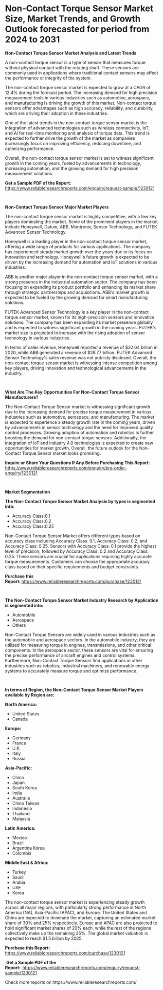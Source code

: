 <p><h1>Non-Contact Torque Sensor Market Size, Market Trends, and Growth Outlook forecasted for period from 2024 to 2031</h1></p><p><strong>Non-Contact Torque Sensor Market Analysis and Latest Trends</strong></p>
<p><p>A non-contact torque sensor is a type of sensor that measures torque without physical contact with the rotating shaft. These sensors are commonly used in applications where traditional contact sensors may affect the performance or integrity of the system.</p><p>The non-contact torque sensor market is expected to grow at a CAGR of 12.4% during the forecast period. The increasing demand for high precision measurement tools in various industries such as automotive, aerospace, and manufacturing is driving the growth of this market. Non-contact torque sensors offer advantages such as high accuracy, reliability, and durability, which are driving their adoption in these industries.</p><p>One of the latest trends in the non-contact torque sensor market is the integration of advanced technologies such as wireless connectivity, IoT, and AI for real-time monitoring and analysis of torque data. This trend is expected to further drive the growth of the market as companies increasingly focus on improving efficiency, reducing downtime, and optimizing performance.</p><p>Overall, the non-contact torque sensor market is set to witness significant growth in the coming years, fueled by advancements in technology, increasing automation, and the growing demand for high precision measurement solutions.</p></p>
<p><strong>Get a Sample PDF of the Report:&nbsp;</strong> <a href="https://www.reliableresearchreports.com/enquiry/request-sample/1230121">https://www.reliableresearchreports.com/enquiry/request-sample/1230121</a></p>
<p>&nbsp;</p>
<p><strong>Non-Contact Torque Sensor Major Market Players</strong></p>
<p><p>The non-contact torque sensor market is highly competitive, with a few key players dominating the market. Some of the prominent players in the market include Honeywell, Datum, ABB, Montronix, Sensor Technology, and FUTEK Advanced Sensor Technology. </p><p>Honeywell is a leading player in the non-contact torque sensor market, offering a wide range of products for various applications. The company has experienced steady market growth over the years due to its focus on innovation and technology. Honeywell's future growth is expected to be driven by the increasing demand for automation and IoT solutions in various industries.</p><p>ABB is another major player in the non-contact torque sensor market, with a strong presence in the industrial automation sector. The company has been focusing on expanding its product portfolio and enhancing its market share through strategic partnerships and acquisitions. ABB's market growth is expected to be fueled by the growing demand for smart manufacturing solutions.</p><p>FUTEK Advanced Sensor Technology is a key player in the non-contact torque sensor market, known for its high-precision sensors and innovative solutions. The company has been expanding its market presence globally and is expected to witness significant growth in the coming years. FUTEK's market size is projected to increase with the rising adoption of sensor technology in various industries.</p><p>In terms of sales revenue, Honeywell reported a revenue of $32.64 billion in 2020, while ABB generated a revenue of $26.77 billion. FUTEK Advanced Sensor Technology's sales revenue was not publicly disclosed. Overall, the non-contact torque sensor market is witnessing intense competition among key players, driving innovation and technological advancements in the industry.</p></p>
<p>&nbsp;</p>
<p><strong>What Are The Key Opportunities For Non-Contact Torque Sensor Manufacturers?</strong></p>
<p><p>The Non-Contact Torque Sensor market is witnessing significant growth due to the increasing demand for precise torque measurement in various industries such as automotive, aerospace, and manufacturing. The market is expected to experience a steady growth rate in the coming years, driven by advancements in sensor technology and the need for improved quality control processes. Growing adoption of automation and robotics is further boosting the demand for non-contact torque sensors. Additionally, the integration of IoT and Industry 4.0 technologies is expected to create new opportunities for market growth. Overall, the future outlook for the Non-Contact Torque Sensor market looks promising.</p></p>
<p><strong>Inquire or Share Your Questions If Any Before Purchasing This Report:</strong> <a href="https://www.reliableresearchreports.com/enquiry/pre-order-enquiry/1230121">https://www.reliableresearchreports.com/enquiry/pre-order-enquiry/1230121</a></p>
<p>&nbsp;</p>
<p><strong>Market Segmentation</strong></p>
<p><strong>The Non-Contact Torque Sensor Market Analysis by types is segmented into:</strong></p>
<p><ul><li>Accuracy Class:0.1</li><li>Accuracy Class:0.2</li><li>Accuracy Class:0.25</li></ul></p>
<p><p>Non-Contact Torque Sensor Market offers different types based on accuracy class including Accuracy Class: 0.1, Accuracy Class: 0.2, and Accuracy Class: 0.25. Sensors with Accuracy Class: 0.1 provide the highest level of precision, followed by Accuracy Class: 0.2 and Accuracy Class: 0.25. These sensors are crucial for applications requiring highly accurate torque measurements. Customers can choose the appropriate accuracy class based on their specific requirements and budget constraints.</p></p>
<p><strong>Purchase this Report:&nbsp;</strong><a href="https://www.reliableresearchreports.com/purchase/1230121">https://www.reliableresearchreports.com/purchase/1230121</a></p>
<p>&nbsp;</p>
<p><strong>The Non-Contact Torque Sensor Market Industry Research by Application is segmented into:</strong></p>
<p><ul><li>Automobile</li><li>Aerospace</li><li>Others</li></ul></p>
<p><p>Non-Contact Torque Sensors are widely used in various industries such as the automobile and aerospace sectors. In the automobile industry, they are utilized for measuring torque in engines, transmissions, and other critical components. In the aerospace sector, these sensors are vital for ensuring the precise performance of aircraft engines and control systems. Furthermore, Non-Contact Torque Sensors find applications in other industries such as robotics, industrial machinery, and renewable energy systems to accurately measure torque and optimize performance.</p></p>
<p>&nbsp;</p>
<p><strong>In terms of Region, the Non-Contact Torque Sensor Market Players available by Region are:</strong></p>
<p>
    <p> <strong> North America: </strong>
        <ul>
            <li>United States</li>
            <li>Canada</li>
        </ul>
        </p> 
    <p> <strong> Europe: </strong>
        <ul>
            <li>Germany</li>
            <li>France</li>
            <li>U.K.</li>
            <li>Italy</li>
            <li>Russia</li>
        </ul>
        </p> 
    <p> <strong> Asia-Pacific: </strong>
        <ul>
            <li>China</li>
            <li>Japan</li>
            <li>South Korea</li>
            <li>India</li>
            <li>Australia</li>
            <li>China Taiwan</li>
            <li>Indonesia</li>
            <li>Thailand</li>
            <li>Malaysia</li>
        </ul>
        </p> 
    <p> <strong> Latin America: </strong>
        <ul>
            <li>Mexico</li>
            <li>Brazil</li>
            <li>Argentina Korea</li>
            <li>Colombia</li>
        </ul>
        </p> 
    <p> <strong> Middle East & Africa: </strong>
        <ul>
            <li>Turkey</li>
            <li>Saudi</li>
            <li>Arabia</li>
            <li>UAE</li>
            <li>Korea</li>
        </ul>
    </p>
    </p>
<p><p>The non-contact torque sensor market is experiencing steady growth across all major regions, with particularly strong performance in North America (NA), Asia-Pacific (APAC), and Europe. The United States and China are expected to dominate the market, capturing an estimated market share of 30% and 25% respectively. Europe and APAC are also projected to hold significant market shares of 20% each, while the rest of the regions collectively make up the remaining 25%. The global market valuation is expected to reach $1.5 billion by 2025.</p></p>
<p><strong>Purchase this Report: </strong><a href="https://www.reliableresearchreports.com/purchase/1230121">https://www.reliableresearchreports.com/purchase/1230121</a></p>
<p>&nbsp;<strong>Get a Sample PDF of the Report:&nbsp;&nbsp;</strong><a href="https://www.reliableresearchreports.com/enquiry/request-sample/1230121">https://www.reliableresearchreports.com/enquiry/request-sample/1230121</a></p>
<p><strong></strong></p>
<p>Check more reports on https://www.reliableresearchreports.com/</p>